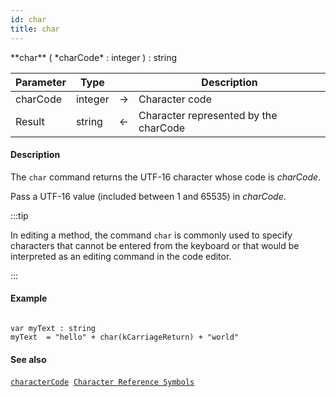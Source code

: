 ```yaml
---
id: char
title: char
---
```


<!-- REF #_command_.char.Syntax -->**char** ( *charCode* : integer ) : string<!-- END REF -->


<!-- REF #_command_.char.Params -->
|Parameter|Type||Description|
|---------|--- |:---:|------|
|charCode|integer|&#8594;|Character code|
|Result|string|&#8592;|Character represented by the charCode|<!-- END REF -->

#### Description

The `char` command <!-- REF #_command_.char.Summary -->returns the UTF-16 character whose code is *charCode*<!-- END REF -->.

Pass a UTF-16 value (included between 1 and 65535) in *charCode*.

:::tip

In editing a method, the command `char` is commonly used to specify characters that cannot be entered from the keyboard or that would be interpreted as an editing command in the code editor.

:::

#### Example

```qs

var myText : string
myText  = "hello" + char(kCarriageReturn) + "world"
```

#### See also

[`characterCode`](characterCode.md)&nbsp; 
[`Character Reference Symbols`](../basics/lang-text.md#character-reference-symbols)

